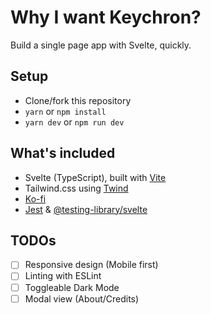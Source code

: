 # Why I want Keychron?

Build a single page app with Svelte, quickly.

## Setup

- Clone/fork this repository
- `yarn` or `npm install`
- `yarn dev` or `npm run dev`

## What's included

- Svelte (TypeScript), built with [Vite](https://vitejs.dev)
- Tailwind.css using [Twind](https://twind.dev)
- [Ko-fi](https://ko-fi.com)
- [Jest](https://jestjs.io) & [@testing-library/svelte](https://testing-library.com/docs/svelte-testing-library)

## TODOs

- [ ] Responsive design (Mobile first)
- [ ] Linting with ESLint
- [ ] Toggleable Dark Mode
- [ ] Modal view (About/Credits)
